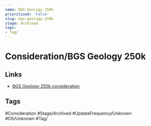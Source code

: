 ```yaml
---
name: BGS Geology 250k
prioritised: 'False'
slug: bgs-geology-250k
stage: Archived
tags:
- Tag/
---
```


# Consideration/BGS Geology 250k



## Links

* [BGS Geology 250k consideration](https://design.planning.data.gov.uk/planning-consideration/bgs-geology-250k)

## Tags

#Consideration #Stage/Archived #UpdateFrequency/Unknown #OS/Unknown #Tag/
